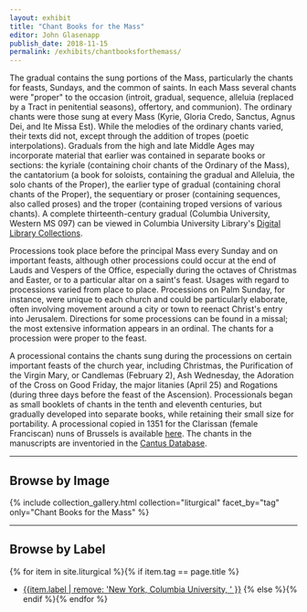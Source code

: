 ```yaml
---
layout: exhibit
title: "Chant Books for the Mass"
editor: John Glasenapp
publish_date: 2018-11-15
permalink: /exhibits/chantbooksforthemass/
---
```


The gradual contains the sung portions of the Mass, particularly the chants for feasts, Sundays, and the common of saints. In each Mass several chants were "proper" to the occasion (introit, gradual, sequence, alleluia (replaced by a Tract in penitential seasons), offertory, and communion). The ordinary chants were those sung at every Mass (Kyrie, Gloria Credo, Sanctus, Agnus Dei, and Ite Missa Est). While the melodies of the ordinary chants varied, their texts did not, except through the addition of tropes (poetic interpolations). Graduals from the high and late Middle Ages may incorporate material that earlier was contained in separate books or sections: the kyriale (containing choir chants of the Ordinary of the Mass), the cantatorium (a book for soloists, containing the gradual and Alleluia, the solo chants of the Proper), the earlier type of gradual (containing choral chants of the Proper), the sequentiary or proser (containing sequences, also called proses) and the troper (containing troped versions of various chants). A
complete thirteenth-century gradual (Columbia University, Western MS
097) can be viewed in Columbia University Library's [Digital Library
Collections](https://dlc.library.columbia.edu/catalog/cul:jh9w0vt6bg).

Processions took place before the principal Mass every Sunday and on important feasts, although other processions could occur at the end of Lauds and Vespers of the Office, especially during the octaves of Christmas and Easter, or to a particular altar on a saint's feast. Usages with regard to processions varied from place to place. Processions on Palm Sunday, for instance, were unique to each church and could be particularly elaborate, often involving movement around a city or town to reenact Christ's entry into Jerusalem. Directions for some processions can be found in a missal; the most extensive information appears in an ordinal. The chants for a procession were proper to the feast.

A processional contains the chants sung during the processions on certain important feasts of the church year, including Christmas, the Purification of the Virgin Mary, or Candlemas (February 2), Ash Wednesday, the Adoration of the Cross on Good Friday, the major litanies (April 25) and Rogations (during three days before the feast of the Ascension). Processionals began as small booklets of chants in the tenth and eleventh centuries, but gradually developed into separate books, while retaining their small size for portability. A processional copied in 1351 for the Clarissan (female Franciscan) nuns of Brussels is available [here](https://dlc.library.columbia.edu/catalog/cul:9zw3r22b3j). The
chants in the manuscripts are inventoried in the [Cantus
Database](https://cantus.uwaterloo.ca/source/604043).

---

## Browse by Image

{% include collection_gallery.html collection="liturgical" facet_by="tag" only="Chant Books for the Mass" %}

---

## Browse by Label

{% for item in site.liturgical %}{% if item.tag == page.title %}
- [{{item.label | remove: 'New York, Columbia University, ' }}]({{site.baseurl}}{{item.permalink}})
{% else %}{% endif %}{% endfor %}

<!-- ---

Med/Ren Frag. 028, f. 2r: A gradual from 12th-century Germany. 

Plimpton MS 040C, f. 2v: A gradual from 13th-century Italy with an image of the Annunciation.

X936.C28, f. 214r: A missal from mid-15th-century Germany with the non-notated Alleluia verses for the hierarchy of saints listed in order (apostles, many martyrs, one martyr, one confessor, virgins). 

Plimpton MS 040A, f. 1r: A gradual from 15th-century Italy with an image of the canons of S. Giorgio in Alga kneeling before Sts. Peter and Paul.

---

**Barnard College, MS 3: A gradual from 16th century Portugal**

f. 7v: Introit for the feast of the Dedication of a Church.

f. 22v: Prose (another name for the sequence) for continents (chaste spouses).

f. 40v: Different melodies for the Kyrie.

f. 42v: Kyries for feasts of the Virgin Mary, preceded by a trope.

f. 49r: The end of a troped Gloria and the beginning of another.

---

Plimpton MS 034, f. 1r: Processional chants for the Feast of the Purification (2 February) in a processional from 14th-century Flanders.

Benjamin MS 2, ff. 6v-7r: Processional from a nuns' convent in 15th-century Italy showing the rubrics for the processions on the Feast of the Purification.

UTS MS 043, f. 96v-97r: The beginning of the procession for Christmas in a processional from 16th-century Germany.
 -->